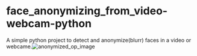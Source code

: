# face_anonymizing_from_video-webcam-python
A simple python project to detect and anonymize(blurr) faces in a video or webcame.![anonymized_op_image](https://github.com/mazed9/face_anonymizing_from_video-webcam-python/assets/129746942/0319e912-a32d-49b2-be1f-15a6e0e7ba52)
